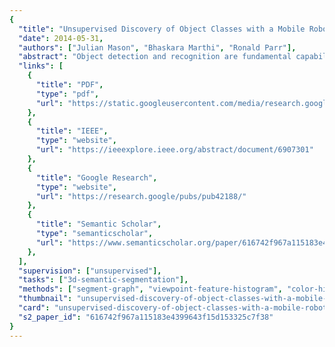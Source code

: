 ```yaml
---
{
  "title": "Unsupervised Discovery of Object Classes with a Mobile Robot",
  "date": 2014-05-31,
  "authors": ["Julian Mason", "Bhaskara Marthi", "Ronald Parr"],
  "abstract": "Object detection and recognition are fundamental capabilities for a mobile robot. Objects are a powerful representation for a variety of tasks including mobile manipulation and inventory tracking. As a result, object-based world representations have seen a great deal of research interest in the last several years. However, these systems usually assume that object recognition is well-solved: they require that accurate recognition be available for every object they might encounter. Despite steady advances, object recognition remains a difficult, open problem. Existing object recognition algorithms rely on high-resolution three-dimensional object models or on extensive hand-labeled training data. The sheer variety of objects that occur in natural environments makes manually training a recognizer for every possible object infeasible. In this work, we present a robotic system for unsupervised object and class discovery, in which objects are first discovered, and then grouped into classes in an unsupervised fashion. At each step, we approach the problem as one of robotics, not disembodied computer vision. On a very large robotic dataset, we discover object classes with 98.7% precision while achieving 71.8% recall. The scale and quality of these results demonstrate the merit of our approach, and prove the practicality of long-term large-scale object discovery. To our knowledge, no other authors have investigated robotic object discovery at this scale, making direct quantitative comparison impossible. We make our implementation and ground-truth labelings available, and evaluate our technique on a very large dataset. As a result, this work is a baseline against which future work can be compared.",
  "links": [
    {
      "title": "PDF",
      "type": "pdf",
      "url": "https://static.googleusercontent.com/media/research.google.com/en//pubs/archive/42188.pdf"
    },
    {
      "title": "IEEE",
      "type": "website",
      "url": "https://ieeexplore.ieee.org/abstract/document/6907301"
    },
    {
      "title": "Google Research",
      "type": "website",
      "url": "https://research.google/pubs/pub42188/"
    },
    {
      "title": "Semantic Scholar",
      "type": "semanticscholar",
      "url": "https://www.semanticscholar.org/paper/616742f967a115183e4399643f15d153325c7f38"
    },
  ],
  "supervision": ["unsupervised"],
  "tasks": ["3d-semantic-segmentation"],
  "methods": ["segment-graph", "viewpoint-feature-histogram", "color-histogram"],
  "thumbnail": "unsupervised-discovery-of-object-classes-with-a-mobile-robot-thumb.jpg",
  "card": "unsupervised-discovery-of-object-classes-with-a-mobile-robot-card.jpg",
  "s2_paper_id": "616742f967a115183e4399643f15d153325c7f38"
}
---
```

